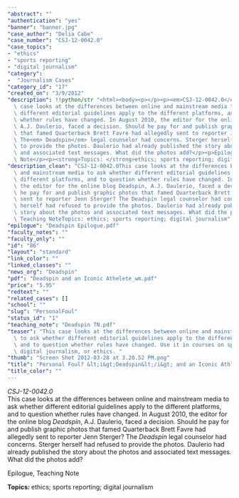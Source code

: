 ```yaml
---
"abstract": ""
"authentication": "yes"
"banner": "banner.jpg"
"case_author": "Delia Cabe"
"case_number": "CSJ-12-0042.0"
"case_topics":
- "ethics"
- "sports reporting"
- "digital journalism"
"category": 
-  "Journalism Cases"
"category_id": "17"
"created_on": "3/9/2012"
"description": !!python/str "<html><body><p></p><p><em>CSJ-12-0042.0</em><br/>This\
  \ case looks at the differences between online and mainstream media to ask whether\
  \ different editorial guidelines apply to the different platforms, and to question\
  \ whether rules have changed. In August 2010, the editor for the online blog <em>Deadspin</em>,\
  \ A.J. Daulerio, faced a decision. Should he pay for and publish graphic photos\
  \ that famed Quarterback Brett Favre had allegedly sent to reporter Jenn Sterger?\
  \ The<em> Deadspin</em> legal counselor had concerns. Sterger herself had refused\
  \ to provide the photos. Daulerio had already published the story about the photos\
  \ and associated text messages. What did the photos add?</p><p>Epilogue, Teaching\
  \ Note</p><p><strong>Topics: </strong>ethics; sports reporting; digital journalism</p></body></html>"
"description_clean": "CSJ-12-0042.0This case looks at the differences between online\
  \ and mainstream media to ask whether different editorial guidelines apply to the\
  \ different platforms, and to question whether rules have changed. In August 2010,\
  \ the editor for the online blog Deadspin, A.J. Daulerio, faced a decision. Should\
  \ he pay for and publish graphic photos that famed Quarterback Brett Favre had allegedly\
  \ sent to reporter Jenn Sterger? The Deadspin legal counselor had concerns. Sterger\
  \ herself had refused to provide the photos. Daulerio had already published the\
  \ story about the photos and associated text messages. What did the photos add?Epilogue,\
  \ Teaching NoteTopics: ethics; sports reporting; digital journalism"
"epilogue": "Deadspin Epilogue.pdf"
"faculty_notes": ""
"faculty_only": ""
"id": "86"
"layout": "standard"
"link_color": ""
"linked_classes": ""
"news_org": "Deadspin"
"pdf": "Deadspin and an Iconic Athelete_wm.pdf"
"price": "5.95"
"redtext": ""
"related_cases": []
"school": ""
"slug": "PersonalFoul"
"status_id": "1"
"teaching_note": "Deadspin TN.pdf"
"teaser": "This case looks at the differences between online and mainstream media\
  \ to ask whether different editorial guidelines apply to the different platforms,\
  \ and to question whether rules have changed. Use it in courses on sports reporting,\
  \ digital journalism, or ethics. "
"thumb": "Screen Shot 2012-03-28 at 3.20.52 PM.png"
"title": "Personal Foul? &lt;i&gt;Deadspin&lt;/i&gt; and an Iconic Athlete"
"title_color": ""
---
```

<html><body><p></p><p><em>CSJ-12-0042.0</em><br/>This case looks at the differences between online and mainstream media to ask whether different editorial guidelines apply to the different platforms, and to question whether rules have changed. In August 2010, the editor for the online blog <em>Deadspin</em>, A.J. Daulerio, faced a decision. Should he pay for and publish graphic photos that famed Quarterback Brett Favre had allegedly sent to reporter Jenn Sterger? The<em> Deadspin</em> legal counselor had concerns. Sterger herself had refused to provide the photos. Daulerio had already published the story about the photos and associated text messages. What did the photos add?</p><p>Epilogue, Teaching Note</p><p><strong>Topics: </strong>ethics; sports reporting; digital journalism</p></body></html>
